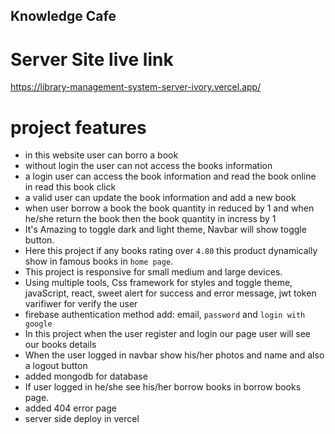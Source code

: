 ##  Knowledge Cafe

# Server Site live link 
 https://library-management-system-server-ivory.vercel.app/



#  project features
- in this website user can borro a book 
- without login  the user can not access the books information  
- a login user can  access the book information and read the book online in read this book click
- a valid user can update the book  information and add a new book 
- when user borrow a book the book quantity in reduced by 1 and when he/she return the book then the book quantity in incress by 1 
- It's  Amazing to toggle dark and light theme, Navbar will show toggle button.
- Here this project if any books rating over `4.80` this product dynamically show in famous books in `home page`.
- This project is responsive for small medium and large devices.
- Using multiple tools, Css framework for styles and toggle theme, javaScript, react, sweet alert for success and error message, jwt token  varifiwer for verify the user 
- firebase authentication method add: email, `password` and `login with google `
- In this project when the user register and login our page user will see our books details 
- When the user logged in navbar show his/her photos and name  and also a logout button 
- added mongodb for database
- If user logged in he/she see his/her borrow books  in borrow books  page.
- added 404 error page 
- server side deploy in vercel 